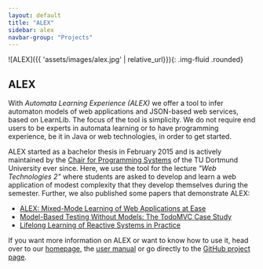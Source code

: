 ```yaml
---
layout: default
title: "ALEX"
sidebar: alex
navbar-group: "Projects"
---
```


![ALEX]({{ 'assets/images/alex.jpg' | relative_url}}){: .img-fluid .rounded}

## ALEX

With _Automata Learning Experience (ALEX)_ we offer a tool to infer automaton models of web applications and JSON-based web services, based on LearnLib.
The focus of the tool is simplicity.
We do not require end users to be experts in automata learning or to have programming experience, be it in Java or web technologies, in order to get started.

ALEX started as a bachelor thesis in February 2015 and is actively maintained by the [Chair for Programming Systems](http://ls5-www.cs.tu-dortmund.de/cms/de/home/) of the TU Dortmund University ever since.
Here, we use the tool for the lecture _"Web Technologies 2"_ where students are asked to develop and learn a web application of modest complexity that they develop themselves during the semester.
Further, we also published some papers that demonstrate ALEX:

- [ALEX: Mixed-Mode Learning of Web Applications at Ease](https://link.springer.com/chapter/10.1007/978-3-319-47169-3_51)
- [Model-Based Testing Without Models: The TodoMVC Case Study](https://link.springer.com/chapter/10.1007/978-3-319-68270-9_7)
- [Lifelong Learning of Reactive Systems in Practice](https://link.springer.com/chapter/10.1007/978-3-031-08166-8_3)

If you want more information on ALEX or want to know how to use it, head over to our [homepage](http://learnlib.github.io/alex/), the [user manual](http://learnlib.github.io/alex/book/) or go directly to the [GitHub project page](https://github.com/LearnLib/alex).
